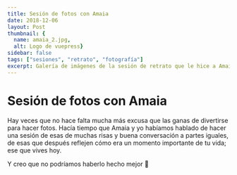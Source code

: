 ```yaml
---
title: Sesión de fotos con Amaia
date: 2018-12-06
layout: Post
thumbnail: {
  name: amaia_2.jpg, 
  alt: Logo de vuepress}
sidebar: false
tags: ["sesiones", "retrato", "fotografía"]
excerpt: Galería de imágenes de la sesión de retrato que le hice a Amaia.
---
```


# Sesión de fotos con Amaia

Hay veces que no hace falta mucha más excusa que las ganas de divertirse para hacer fotos. Hacía tiempo que Amaia y yo habíamos hablado de hacer una sesión de esas de muchas risas y buena conversación a partes iguales, de esas que después reflejen cómo era un momento importante de tu vida; ese que vives hoy.

Y creo que no podríamos haberlo hecho mejor 🙂

<div class="flex flex-col ">
<Photo  name="amaia_2.jpg" />
<Photo  name="amaia_3.jpg" />
<Photo  name="amaia_1.jpg" />
<Photo  name="amaia_5.jpg" />
<Photo  name="amaia_6.jpg" />
<Photo  name="amaia_7.jpg" />
<Photo  name="amaia_8.jpg" />
<Photo  name="amaia_4.jpg" />
<Photo  name="amaia_9.jpg" />
<Photo  name="amaia_10.jpg"/>
</div>
